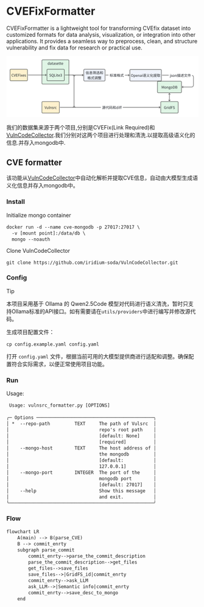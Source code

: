 # CVEFixFormatter

CVEFixFormatter is a lightweight tool for transforming CVEfix dataset into customized formats for data analysis, visualization, or integration into other applications. It provides a seamless way to preprocess, clean, and structure vulnerability and fix data for research or practical use.

![alt text](image.png)

我们的数据集来源于两个项目,分别是CVEFix(Link Required)和[VulnCodeCollector](https://github.com/iridium-soda/VulnCodeCollector).我们分别对这两个项目进行处理和清洗.以提取高级语义化的信息.并存入mongodb中.

## CVE formatter

该功能从[VulnCodeCollector](https://github.com/iridium-soda/VulnCodeCollector)中自动化解析并提取CVE信息，自动由大模型生成语义化信息并存入mongodb中。

### Install

Initialize mongo container

```shell
docker run -d --name cve-mongodb -p 27017:27017 \
  -v [mount point]:/data/db \
  mongo --noauth
```

Clone VulnCodeCollector

```shell
git clone https://github.com/iridium-soda/VulnCodeCollector.git
```

### Config

> [!tip]  
> 本项目采用基于 Ollama 的 Qwen2.5Code 模型对代码进行语义清洗，暂时只支持Ollama标准的API接口。如有需要请在`utils/providers`中进行编写并修改源代码。

生成项目配置文件：

```shell
cp config.example.yaml config.yaml
```

打开 `config.yaml` 文件，根据当前可用的大模型提供商进行适配和调整。确保配置符合实际需求，以便正常使用项目功能。

### Run

Usage:

```plaintext
 Usage: vulnsrc_formatter.py [OPTIONS]                 
                                                       
╭─ Options ───────────────────────────────────────────╮
│ *  --repo-path         TEXT     The path of Vulsrc  │
│                                 repo's root path    │
│                                 [default: None]     │
│                                 [required]          │
│    --mongo-host        TEXT     The host address of │
│                                 the mongodb         │
│                                 [default:           │
│                                 127.0.0.1]          │
│    --mongo-port        INTEGER  The port of the     │
│                                 mongodb port        │
│                                 [default: 27017]    │
│    --help                       Show this message   │
│                                 and exit.           │
╰─────────────────────────────────────────────────────╯
```

### Flow

```mermaid
flowchart LR
    A(main) --> B(parse_CVE)
    B --> commit_enrty
    subgraph parse_commit 
        commit_enrty-->parse_the_commit_description
        parse_the_commit_description-->get_files
        get_files-->save_files
        save_files-->|GridFS_id|commit_enrty
        commit_enrty-->ask_LLM
        ask_LLM-->|Semantic info|commit_enrty
        commit_enrty-->save_desc_to_mongo
    end
```
